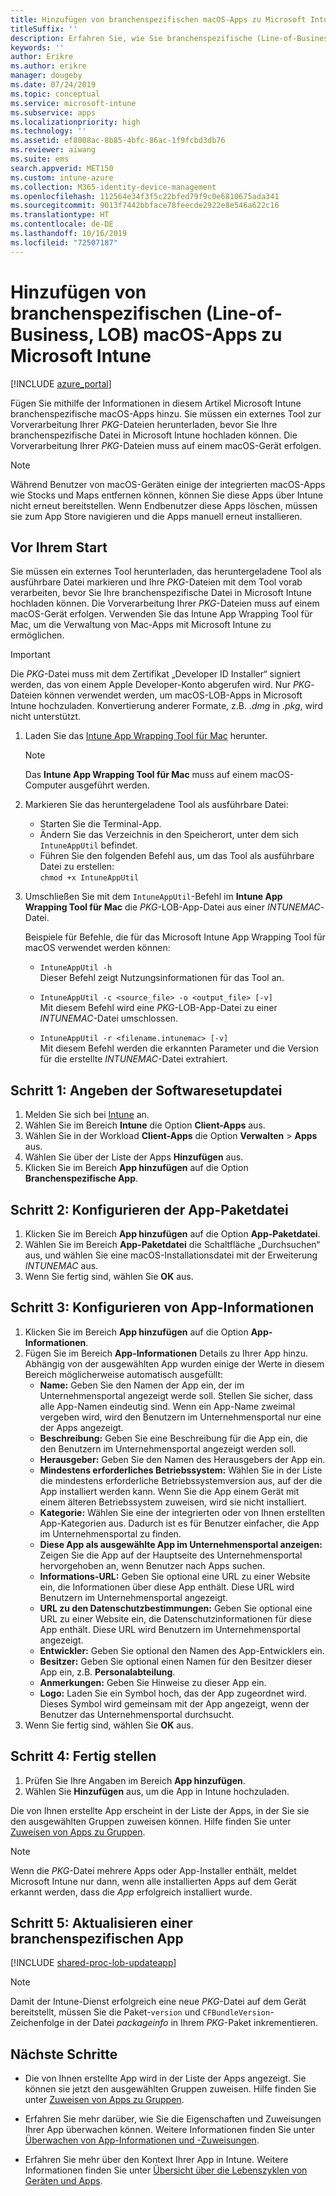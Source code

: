 ```yaml
---
title: Hinzufügen von branchenspezifischen macOS-Apps zu Microsoft Intune
titleSuffix: ''
description: Erfahren Sie, wie Sie branchenspezifische (Line-of-Business, LOB) macOS-Apps zu Microsoft Intune hinzufügen.
keywords: ''
author: Erikre
ms.author: erikre
manager: dougeby
ms.date: 07/24/2019
ms.topic: conceptual
ms.service: microsoft-intune
ms.subservice: apps
ms.localizationpriority: high
ms.technology: ''
ms.assetid: ef8008ac-8b85-4bfc-86ac-1f9fcbd3db76
ms.reviewer: aiwang
ms.suite: ems
search.appverid: MET150
ms.custom: intune-azure
ms.collection: M365-identity-device-management
ms.openlocfilehash: 112564e34f3f5c22bfed79f9c0e6810675ada341
ms.sourcegitcommit: 9013f7442bbface78feecde2922e8e546a622c16
ms.translationtype: HT
ms.contentlocale: de-DE
ms.lasthandoff: 10/16/2019
ms.locfileid: "72507187"
---
```

# <a name="how-to-add-macos-line-of-business-lob-apps-to-microsoft-intune"></a>Hinzufügen von branchenspezifischen (Line-of-Business, LOB) macOS-Apps zu Microsoft Intune

[!INCLUDE [azure_portal](../includes/azure_portal.md)]

Fügen Sie mithilfe der Informationen in diesem Artikel Microsoft Intune branchenspezifische macOS-Apps hinzu. Sie müssen ein externes Tool zur Vorverarbeitung Ihrer *PKG*-Dateien herunterladen, bevor Sie Ihre branchenspezifische Datei in Microsoft Intune hochladen können. Die Vorverarbeitung Ihrer *PKG*-Dateien muss auf einem macOS-Gerät erfolgen.

> [!NOTE]
> Während Benutzer von macOS-Geräten einige der integrierten macOS-Apps wie Stocks und Maps entfernen können, können Sie diese Apps über Intune nicht erneut bereitstellen. Wenn Endbenutzer diese Apps löschen, müssen sie zum App Store navigieren und die Apps manuell erneut installieren.

## <a name="before-your-start"></a>Vor Ihrem Start

Sie müssen ein externes Tool herunterladen, das heruntergeladene Tool als ausführbare Datei markieren und Ihre *PKG*-Dateien mit dem Tool vorab verarbeiten, bevor Sie Ihre branchenspezifische Datei in Microsoft Intune hochladen können. Die Vorverarbeitung Ihrer *PKG*-Dateien muss auf einem macOS-Gerät erfolgen. Verwenden Sie das Intune App Wrapping Tool für Mac, um die Verwaltung von Mac-Apps mit Microsoft Intune zu ermöglichen.

> [!IMPORTANT]
> Die *PKG*-Datei muss mit dem Zertifikat „Developer ID Installer“ signiert werden, das von einem Apple Developer-Konto abgerufen wird. Nur *PKG*-Dateien können verwendet werden, um macOS-LOB-Apps in Microsoft Intune hochzuladen. Konvertierung anderer Formate, z.B. *.dmg* in *.pkg*, wird nicht unterstützt.
>

1. Laden Sie das [Intune App Wrapping Tool für Mac](https://github.com/msintuneappsdk/intune-app-wrapping-tool-mac) herunter.

    > [!NOTE]
    > Das **Intune App Wrapping Tool für Mac** muss auf einem macOS-Computer ausgeführt werden. 

2. Markieren Sie das heruntergeladene Tool als ausführbare Datei:
   - Starten Sie die Terminal-App.
   - Ändern Sie das Verzeichnis in den Speicherort, unter dem sich `IntuneAppUtil` befindet.
   - Führen Sie den folgenden Befehl aus, um das Tool als ausführbare Datei zu erstellen:<br> 
       `chmod +x IntuneAppUtil`

3. Umschließen Sie mit dem `IntuneAppUtil`-Befehl im **Intune App Wrapping Tool für Mac** die *PKG*-LOB-App-Datei aus einer *INTUNEMAC*-Datei.<br>

    Beispiele für Befehle, die für das Microsoft Intune App Wrapping Tool für macOS verwendet werden können:
    
    - `IntuneAppUtil -h`<br>
    Dieser Befehl zeigt Nutzungsinformationen für das Tool an.
    
    - `IntuneAppUtil -c <source_file> -o <output_file> [-v]`<br>
    Mit diesem Befehl wird eine *PKG*-LOB-App-Datei zu einer *INTUNEMAC*-Datei umschlossen.
    
    - `IntuneAppUtil -r <filename.intunemac> [-v]`<br>
    Mit diesem Befehl werden die erkannten Parameter und die Version für die erstellte *INTUNEMAC*-Datei extrahiert.

## <a name="step-1---specify-the-software-setup-file"></a>Schritt 1: Angeben der Softwaresetupdatei

1. Melden Sie sich bei [Intune](https://go.microsoft.com/fwlink/?linkid=2090973) an.
3. Wählen Sie im Bereich **Intune** die Option **Client-Apps** aus.
4. Wählen Sie in der Workload **Client-Apps** die Option **Verwalten** > **Apps** aus.
5. Wählen Sie über der Liste der Apps **Hinzufügen** aus.
6. Klicken Sie im Bereich **App hinzufügen** auf die Option **Branchenspezifische App**.

## <a name="step-2---configure-the-app-package-file"></a>Schritt 2: Konfigurieren der App-Paketdatei

1. Klicken Sie im Bereich **App hinzufügen** auf die Option **App-Paketdatei**.
2. Wählen Sie im Bereich **App-Paketdatei** die Schaltfläche „Durchsuchen“ aus, und wählen Sie eine macOS-Installationsdatei mit der Erweiterung *INTUNEMAC* aus.
3. Wenn Sie fertig sind, wählen Sie **OK** aus.


## <a name="step-3---configure-app-information"></a>Schritt 3: Konfigurieren von App-Informationen

1. Klicken Sie im Bereich **App hinzufügen** auf die Option **App-Informationen**.
2. Fügen Sie im Bereich **App-Informationen** Details zu Ihrer App hinzu. Abhängig von der ausgewählten App wurden einige der Werte in diesem Bereich möglicherweise automatisch ausgefüllt:
    - **Name:** Geben Sie den Namen der App ein, der im Unternehmensportal angezeigt werde soll. Stellen Sie sicher, dass alle App-Namen eindeutig sind. Wenn ein App-Name zweimal vergeben wird, wird den Benutzern im Unternehmensportal nur eine der Apps angezeigt.
    - **Beschreibung:** Geben Sie eine Beschreibung für die App ein, die den Benutzern im Unternehmensportal angezeigt werden soll.
    - **Herausgeber:** Geben Sie den Namen des Herausgebers der App ein.
    - **Mindestens erforderliches Betriebssystem:** Wählen Sie in der Liste die mindestens erforderliche Betriebssystemversion aus, auf der die App installiert werden kann. Wenn Sie die App einem Gerät mit einem älteren Betriebssystem zuweisen, wird sie nicht installiert.
    - **Kategorie:** Wählen Sie eine der integrierten oder von Ihnen erstellten App-Kategorien aus. Dadurch ist es für Benutzer einfacher, die App im Unternehmensportal zu finden.
    - **Diese App als ausgewählte App im Unternehmensportal anzeigen:** Zeigen Sie die App auf der Hauptseite des Unternehmensportal hervorgehoben an, wenn Benutzer nach Apps suchen.
    - **Informations-URL:** Geben Sie optional eine URL zu einer Website ein, die Informationen über diese App enthält. Diese URL wird Benutzern im Unternehmensportal angezeigt.
    - **URL zu den Datenschutzbestimmungen:** Geben Sie optional eine URL zu einer Website ein, die Datenschutzinformationen für diese App enthält. Diese URL wird Benutzern im Unternehmensportal angezeigt.
    - **Entwickler:** Geben Sie optional den Namen des App-Entwicklers ein.
    - **Besitzer:** Geben Sie optional einen Namen für den Besitzer dieser App ein, z.B. **Personalabteilung**.
    - **Anmerkungen:** Geben Sie Hinweise zu dieser App ein.
    - **Logo:** Laden Sie ein Symbol hoch, das der App zugeordnet wird. Dieses Symbol wird gemeinsam mit der App angezeigt, wenn der Benutzer das Unternehmensportal durchsucht.
3. Wenn Sie fertig sind, wählen Sie **OK** aus.

## <a name="step-4---finish-up"></a>Schritt 4: Fertig stellen

1. Prüfen Sie Ihre Angaben im Bereich **App hinzufügen**.
2. Wählen Sie **Hinzufügen** aus, um die App in Intune hochzuladen.

Die von Ihnen erstellte App erscheint in der Liste der Apps, in der Sie sie den ausgewählten Gruppen zuweisen können. Hilfe finden Sie unter [Zuweisen von Apps zu Gruppen](apps-deploy.md).

> [!NOTE]
> Wenn die *PKG*-Datei mehrere Apps oder App-Installer enthält, meldet Microsoft Intune nur dann, wenn alle installierten Apps auf dem Gerät erkannt werden, dass die *App* erfolgreich installiert wurde.

## <a name="step-5---update-a-line-of-business-app"></a>Schritt 5: Aktualisieren einer branchenspezifischen App

[!INCLUDE [shared-proc-lob-updateapp](../includes/shared-proc-lob-updateapp.md)]

> [!NOTE]
> Damit der Intune-Dienst erfolgreich eine neue *PKG*-Datei auf dem Gerät bereitstellt, müssen Sie die Paket-`version` und `CFBundleVersion`-Zeichenfolge in der Datei *packageinfo* in Ihrem *PKG*-Paket inkrementieren.

## <a name="next-steps"></a>Nächste Schritte

- Die von Ihnen erstellte App wird in der Liste der Apps angezeigt. Sie können sie jetzt den ausgewählten Gruppen zuweisen. Hilfe finden Sie unter [Zuweisen von Apps zu Gruppen](apps-deploy.md).

- Erfahren Sie mehr darüber, wie Sie die Eigenschaften und Zuweisungen Ihrer App überwachen können. Weitere Informationen finden Sie unter [Überwachen von App-Informationen und -Zuweisungen](apps-monitor.md).

- Erfahren Sie mehr über den Kontext Ihrer App in Intune. Weitere Informationen finden Sie unter [Übersicht über die Lebenszyklen von Geräten und Apps](../fundamentals/device-lifecycle.md).
